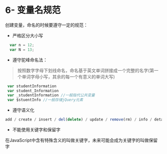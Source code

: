 # 6- 变量名规范
创建变量，命名的时候要遵守一定的规范：
- 严格区分大小写
```javascript
  var n = 12;
  var N = 13;
```
- 遵守驼峰命名法：
> 按照数字字母下划线命名，命名基于英文单词拼接成一个完整的名字(第一个单词字母小写，其余的每一个有意义的单词大写)
```js
 var studentInformation
 var student_Information
 var _studentInformation //一般指代公共变量
 var $stuentInfo //一般存储jQuery元素
```

- 遵守语义化
```javascript
add / create / insert / del(delete) / update / remove(rm) / info / detail
```

- 不能使用关键字和保留字

在JavaScript中含有特殊含义的叫做关键字，未来可能会成为关键字的叫做保留字